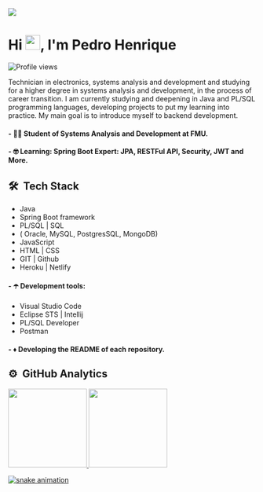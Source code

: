  <div>
 <a href="https://www.linkedin.com/in/pedro-henrique-39015a216/" target="_blank"><img src="https://img.shields.io/badge/-LinkedIn-%230077B5?style=for-the-badge&logo=linkedin&logoColor=white" target="_blank">
 </a>
 <h1 align="left">Hi <img src="https://raw.githubusercontent.com/kaueMarques/kaueMarques/master/hi.gif" width="30px">, I'm Pedro Henrique</h1>
 <p align="left"><img src="https://komarev.com/ghpvc/?username=pedro-githube&color=yellow" alt="Profile views" /> </p>
</div>

Technician in electronics, systems analysis and development and studying for a higher degree in systems analysis and development, in the process of career transition. I am currently studying and deepening in Java and PL/SQL programming languages, developing projects to put my learning into practice. My main goal is to introduce myself to backend development.


#### - :man_student: Student of Systems Analysis and Development at FMU.

#### - :nerd_face: Learning: Spring Boot Expert: JPA, RESTFul API, Security, JWT and More.

## 🛠 &nbsp;Tech Stack
* Java 
* Spring Boot framework 
* PL/SQL | SQL 
* ( Oracle, MySQL, PostgresSQL, MongoDB)
* JavaScript
* HTML | CSS
* GIT | Github
* Heroku | Netlify

 #### - :open_umbrella: Development tools: 
* Visual Studio Code 
* Eclipse STS | Intellij
* PL/SQL Developer
* Postman

#### - :diamonds: Developing the README of each repository.

## ⚙️ &nbsp;GitHub Analytics
 <div>
  <a href="https://github.com/pedro-githube">
   <img height="160em"   src=https://github-readme-stats.vercel.app/api?username=pedro-githube&show_icons=true&icon_color=fff&bg_color=30,0ff1ce,904e95&title_color=fff&text_color=fff&/>
  <img  height="160em"  src="https://github-readme-stats.vercel.app/api/top-langs/?username=pedro-githube&layout=compact&langs_count=7&bg_color=30,0ff1ce,904e95&title_color=fff&text_color=fff&"/>
   
</div>
 
 <div> 
  
  ![snake animation](https://github.com/pedro-githube/pedro-githube/blob/output/github-contribution-grid-snake.svg)
</div>
